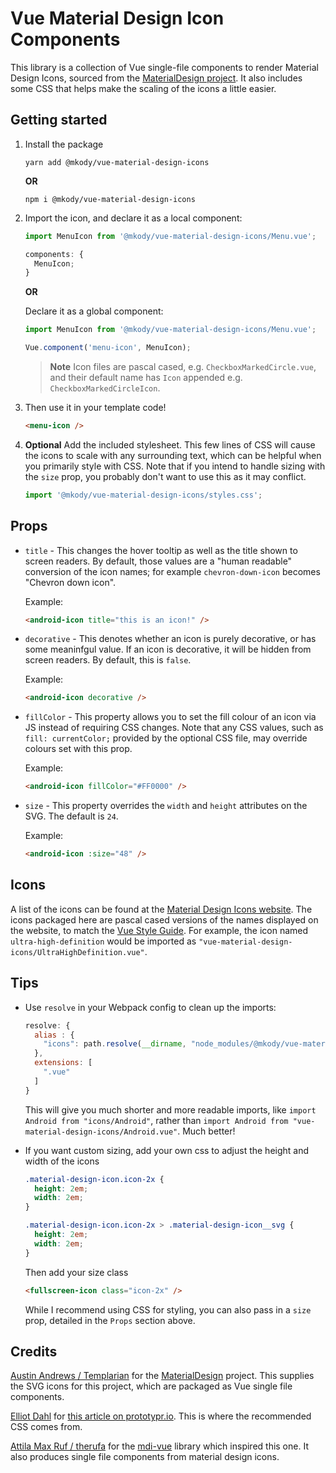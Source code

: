 # Vue Material Design Icon Components

This library is a collection of Vue single-file components to render Material
Design Icons, sourced from the
[MaterialDesign project](https://github.com/Templarian/MaterialDesign 'MaterialDesign Github page').
It also includes some CSS that helps make the scaling of the icons a little
easier.

## Getting started

1. Install the package

   ```console
   yarn add @mkody/vue-material-design-icons
   ```

   **OR**

   ```console
   npm i @mkody/vue-material-design-icons
   ```

2. Import the icon, and declare it as a local component:

   ```javascript
   import MenuIcon from '@mkody/vue-material-design-icons/Menu.vue';

   components: {
     MenuIcon;
   }
   ```

   **OR**

   Declare it as a global component:

   ```javascript
   import MenuIcon from '@mkody/vue-material-design-icons/Menu.vue';

   Vue.component('menu-icon', MenuIcon);
   ```

   > **Note** Icon files are pascal cased, e.g. `CheckboxMarkedCircle.vue`, and
   > their default name has `Icon` appended e.g. `CheckboxMarkedCircleIcon`.

3. Then use it in your template code!

   ```html
   <menu-icon />
   ```

4. **Optional** Add the included stylesheet. This few lines of CSS will cause
   the icons to scale with any surrounding text, which can be helpful when you
   primarily style with CSS. Note that if you intend to handle sizing with the
   `size` prop, you probably don't want to use this as it may conflict.

   ```javascript
   import '@mkody/vue-material-design-icons/styles.css';
   ```

## Props

- `title` - This changes the hover tooltip as well as the title shown to screen
  readers. By default, those values are a "human readable" conversion of the
  icon names; for example `chevron-down-icon` becomes "Chevron down icon".

  Example:

  ```html
  <android-icon title="this is an icon!" />
  ```

- `decorative` - This denotes whether an icon is purely decorative, or has some
  meaninfgul value. If an icon is decorative, it will be hidden from screen
  readers. By default, this is `false`.

  Example:

  ```html
  <android-icon decorative />
  ```

- `fillColor` - This property allows you to set the fill colour of an icon via
  JS instead of requiring CSS changes. Note that any CSS values, such as
  `fill: currentColor;` provided by the optional CSS file, may override colours
  set with this prop.

  Example:

  ```html
  <android-icon fillColor="#FF0000" />
  ```

- `size` - This property overrides the `width` and `height` attributes on the
  SVG. The default is `24`.

  Example:

  ```html
  <android-icon :size="48" />
  ```

## Icons

A list of the icons can be found at the
[Material Design Icons website](https://materialdesignicons.com/ 'Material Design Icons website'). The icons packaged here are pascal cased
versions of the names displayed on the website, to match the
[Vue Style Guide](https://vuejs.org/v2/style-guide/). For example, the icon
named `ultra-high-definition` would be imported as
`"vue-material-design-icons/UltraHighDefinition.vue"`.

## Tips

- Use `resolve` in your Webpack config to clean up the imports:

  ```javascript
  resolve: {
    alias : {
      "icons": path.resolve(__dirname, "node_modules/@mkody/vue-material-design-icons")
    },
    extensions: [
      ".vue"
    ]
  }
  ```

  This will give you much shorter and more readable imports, like
  `import Android from "icons/Android"`, rather than
  `import Android from "vue-material-design-icons/Android.vue"`. Much better!

- If you want custom sizing, add your own css to adjust the height and width of the icons

  ```css
  .material-design-icon.icon-2x {
    height: 2em;
    width: 2em;
  }

  .material-design-icon.icon-2x > .material-design-icon__svg {
    height: 2em;
    width: 2em;
  }
  ```

  Then add your size class

  ```html
  <fullscreen-icon class="icon-2x" />
  ```

  While I recommend using CSS for styling, you can also pass in a `size` prop,
  detailed in the `Props` section above.

## Credits

[Austin Andrews / Templarian](https://github.com/Templarian "Templarian's GitHub profile") for
the [MaterialDesign](https://github.com/Templarian/MaterialDesign 'MaterialDesign Github page')
project. This supplies the SVG icons for this project, which are packaged as
Vue single file components.

[Elliot Dahl](http://www.elliotdahl.com/ "Elliot Dahl's website") for
[this article on prototypr.io](https://blog.prototypr.io/align-svg-icons-to-text-and-say-goodbye-to-font-icons-d44b3d7b26b4 'Align SVG Icons to Text and Say Goodbye to Font Icons'). This is where the
recommended CSS comes from.

[Attila Max Ruf / therufa](https://github.com/therufa "therufa's GitHub Profile")
for the [mdi-vue](https://github.com/therufa/mdi-vue 'mdi-vue') library which
inspired this one. It also produces single file components from material
design icons.
